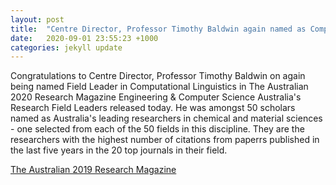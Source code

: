 ```yaml
---
layout: post
title:  "Centre Director, Professor Timothy Baldwin again named as Computational Linguistics Field Leader in The Australian 2020 Research Magazine"
date:   2020-09-01 23:55:23 +1000
categories: jekyll update
---
```

Congratulations to Centre Director, Professor Timothy Baldwin on again being named Field Leader in Computational Linguistics in The Australian 2020 Research Magazine Engineering & Computer Science Australia's Research Field Leaders released today. He was amongst 50 scholars named as Australia's leading researchers in chemical and material sciences - one selected from each of the 50 fields in this discipline. They are the researchers with the highest number of citations from paperrs published in the last five years in the 20 top journals in their field.

[The Australian 2019 Research Magazine](https://specialreports.theaustralian.com.au/1540291/)



